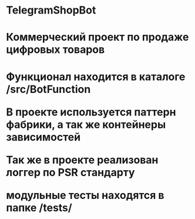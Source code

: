 # TelegramShopBot

<h1> Коммерческий проект по продаже цифровых товаров <h1>
<p> Функционал находится в каталоге /src/BotFunction </p>
<p> В проекте используется паттерн фабрики, а так же контейнеры зависимостей </p>
<p> Так же в проекте реализован логгер по PSR стандарту </p>
<p> модульные тесты находятся в папке /tests/ </p>